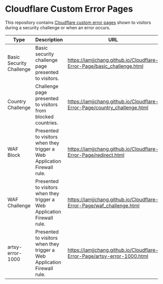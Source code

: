 # Cloudflare Custom Error Pages

This repository contains [Cloudflare custom error pages](https://support.cloudflare.com/hc/en-us/articles/200172706-Configuring-Custom-Pages-Error-and-Challenge-) shown to visitors during a security challenge or when an error occurs.

| Type | Description | URL |
|---|---|---|
| Basic Security Challenge | Basic security challenge page presented to visitors. | https://iamjjchang.github.io/Cloudflare-Error-Page/basic_challenge.html |
| Country Challenge | Challenge page presented to visitors from blocked countries. | https://iamjjchang.github.io/Cloudflare-Error-Page/country_challenge.html |
| WAF Block | Presented to visitors when they trigger a Web Application Firewall rule. | https://iamjjchang.github.io/Cloudflare-Error-Page/redirect.html |
| WAF Challenge | Presented to visitors when they trigger a Web Application Firewall rule. | https://iamjjchang.github.io/Cloudflare-Error-Page/waf_challenge.html |
| artsy-error-1000 | Presented to visitors when they trigger a Web Application Firewall rule. | https://iamjjchang.github.io/Cloudflare-Error-Page/artsy-error-1000.html |

